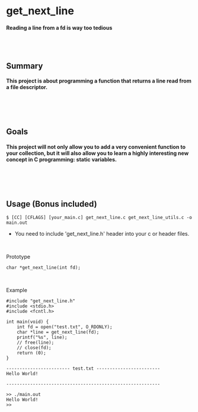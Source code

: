 # get_next_line
#### Reading a line from a fd is way too tedious
<br/><br/>

## Summary
#### This project is about programming a function that returns a line read from a file descriptor.
<br/><br/><br/>

## Goals
#### This project will not only allow you to add a very convenient function to your collection, but it will also allow you to learn a highly interesting new concept in C programming: static variables.
<br/><br/><br/>

## Usage (Bonus included)
	$ [CC] [CFLAGS] [your_main.c] get_next_line.c get_next_line_utils.c -o main.out
+ You need to include 'get_next_line.h' header into your c or header files.
<br/>

Prototype
```
char *get_next_line(int fd);
```
<br/>

Example
```
#include "get_next_line.h"
#include <stdio.h>
#include <fcntl.h>

int main(void) {
	int fd = open("test.txt", O_RDONLY);
	char *line = get_next_line(fd);
	printf("%s", line);
	// free(line);
	// close(fd);
	return (0);
}

------------------------ test.txt ------------------------
Hello World!

----------------------------------------------------------

>> ./main.out
Hello World!
>> 
```
